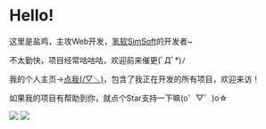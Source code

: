 # Hello!

这里是盐鸡，主攻Web开发，[氢软SimSoft](https://simsoft.top)的开发者~

不太勤快，项目经常咕咕咕，欢迎前来催更(ﾟДﾟ*)ﾉ

我的个人主页→[点我(/▽＼)](https://yanji.fun)，包含了我正在开发的所有项目，欢迎来访！

如果我的项目有帮助到你，就点个Star支持一下嘛(o゜▽゜)o☆

![](https://github-readme-stats.vercel.app/api/top-langs/?username=YanShuHao314)
![](https://github-readme-stats.vercel.app/api?username=YanShuHao314&show_icons=true)
